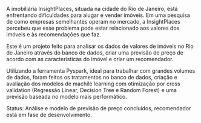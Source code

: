 A imobiliária InsightPlaces, situada na cidade do Rio de Janeiro, está enfrentando dificuldades para alugar e vender imóveis. Em uma pesquisa de como empresas semelhantes operam no mercado, a InsightPlaces percebeu que esse problema pode estar relacionado aos valores dos imóveis e às recomendações que faz.

Este é um projeto feito para analisar os dados de valores de imóveis no Rio de Janeiro através do banco de dados, criar uma previsão de preço de acordo com as características do imóvel e criar um recomendador.

Utilizando a ferramenta Pyspark, ideal para trabalhar com grandes volumes de dados, foram feitos os tratamentos no banco de dados, criação e avaliação dos modelos de machile learning com otimização por cross validation (Regressão Linear, Decision Tree e Random Forest) e uma previsão baseada no modelo mais performático.

Status: Análise e modelo de previsão de preço concluídos, recomendador está em fase de desenvolvimento.
